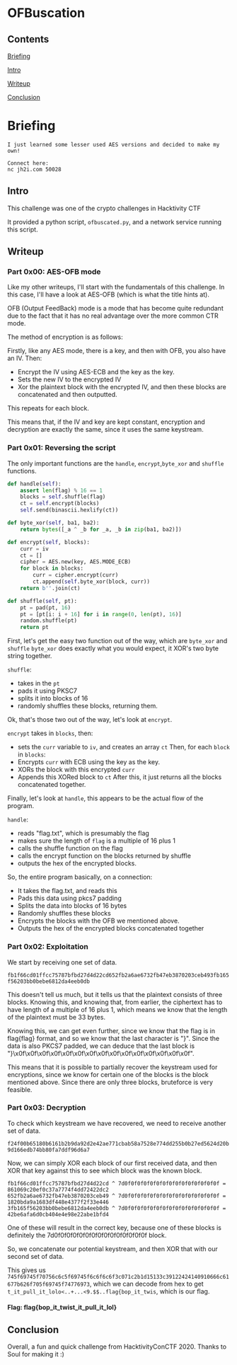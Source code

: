 # OFBuscation

## Contents

[Briefing](https://github.com/willwam845/CTF-Writeups/blob/master/OFBuscated[Hacktivity2020](Crypto)/README.md#Briefing)

[Intro](https://github.com/willwam845/CTF-Writeups/blob/master/OFBuscated[Hacktivity2020](Crypto)/README.md#Intro)

[Writeup](https://github.com/willwam845/CTF-Writeups/blob/master/OFBuscated[Hacktivity2020](Crypto)/README.md#Writeup)

[Conclusion](https://github.com/willwam845/CTF-Writeups/blob/master/OFBuscated[Hacktivity2020](Crypto)/README.md#Conclusion)

# Briefing
```
I just learned some lesser used AES versions and decided to make my own!

Connect here:
nc jh2i.com 50028
```

## Intro

This challenge was one of the crypto challenges in Hacktivity CTF

It provided a python script, `ofbuscated.py`, and a network service running this script.

## Writeup

### Part 0x00: AES-OFB mode

Like my other writeups, I'll start with the fundamentals of this challenge. In this case, I'll have a look at AES-OFB (which is what the title hints at).

OFB (Output FeedBack) mode is a mode that has become quite redundant due to the fact that it has no real advantage over the more common CTR mode.

The method of encryption is as follows:

Firstly, like any AES mode, there is a key, and then with OFB, you also have an IV.
Then:
- Encrypt the IV using AES-ECB and the key as the key.
- Sets the new IV to the encrypted IV
- Xor the plaintext block with the encrypted IV, and then these blocks are concatenated and then outputted.

This repeats for each block.

This means that, if the IV and key are kept constant, encryption and decryption are exactly the same, since it uses the same keystream.

### Part 0x01: Reversing the script

The only important functions are the `handle`, `encrypt`,`byte_xor` and `shuffle` functions.

```python
def handle(self):
    assert len(flag) % 16 == 1
    blocks = self.shuffle(flag)
    ct = self.encrypt(blocks)
    self.send(binascii.hexlify(ct))

def byte_xor(self, ba1, ba2):
    return bytes([_a ^ _b for _a, _b in zip(ba1, ba2)])

def encrypt(self, blocks):
    curr = iv
    ct = []
    cipher = AES.new(key, AES.MODE_ECB)
    for block in blocks:
        curr = cipher.encrypt(curr)
        ct.append(self.byte_xor(block, curr))
    return b''.join(ct)

def shuffle(self, pt):
    pt = pad(pt, 16)
    pt = [pt[i: i + 16] for i in range(0, len(pt), 16)]
    random.shuffle(pt)
    return pt
```
First, let's get the easy two function out of the way, which are `byte_xor` and `shuffle`
`byte_xor` does exactly what you would expect, it XOR's two byte string together.

`shuffle`:
- takes in the `pt`
- pads it using PKSC7
- splits it into blocks of 16
- randomly shuffles these blocks, returning them.

Ok, that's those two out of the way, let's look at `encrypt`.

`encrypt` takes in `blocks`, then:
- sets the `curr` variable to `iv`, and creates an array `ct`
Then, for each `block` in `blocks`:
- Encrypts `curr` with ECB using the key as the key.
- XORs the block with this encrypted `curr`
- Appends this XORed block to `ct`
After this, it just returns all the blocks concatenated together.

Finally, let's look at `handle`, this appears to be the actual flow of the program.

`handle`:
- reads "flag.txt", which is presumably the flag
- makes sure the length of `flag` is a multiple of 16 plus 1
- calls the shuffle function on the flag
- calls the encrypt function on the blocks returned by shuffle
- outputs the hex of the encrypted blocks.

So, the entire program basically, on a connection:
- It takes the flag.txt, and reads this
- Pads this data using pkcs7 padding
- Splits the data into blocks of 16 bytes
- Randomly shuffles these blocks
- Encrypts the blocks with the OFB we mentioned above.
- Outputs the hex of the encrypted blocks concatenated together

### Part 0x02: Exploitation

We start by receiving one set of data.

`fb1f66cd01ffcc75787bfbd27d4d22cd652fb2a6ae6732fb47eb3870203ceb493fb165f56203bb0bebe6812da4eeb0db`

This doesn't tell us much, but it tells us that the plaintext consists of three blocks. Knowing this, and knowing that, from earlier, the ciphertext has to have length of a multiple of 16 plus 1, which means we know that the length of the plaintext must be 33 bytes.

Knowing this, we can get even further, since we know that the flag is in flag{flag} format, and so we know that the last character is "}". Since the data is also PKCS7 padded, we can deduce that the last block is "}\x0f\x0f\x0f\x0f\x0f\x0f\x0f\x0f\x0f\x0f\x0f\x0f\x0f\x0f\x0f".

This means that it is possible to partially recover the keystream used for encryptions, since we know for certain one of the blocks is the block mentioned above. Since there are only three blocks, bruteforce is very feasible.

### Part 0x03: Decryption

To check which keystream we have recovered, we need to receive another set of data.

`f24f00b65180b6161b2b9da92d2e42ae771cbab58a7528e774dd255b0b27ed5624d20b9d166edb74bb80fa7ddf96d6a7`

Now, we can simply XOR each block of our first received data, and then XOR that key against this to see which block was the known block.

```
fb1f66cd01ffcc75787bfbd27d4d22cd ^ 7d0f0f0f0f0f0f0f0f0f0f0f0f0f0f0f = 861069c20ef0c37a7774f4dd72422dc2
652fb2a6ae6732fb47eb3870203ceb49 ^ 7d0f0f0f0f0f0f0f0f0f0f0f0f0f0f0f = 1820bda9a1683df448e4377f2f33e446
3fb165f56203bb0bebe6812da4eeb0db ^ 7d0f0f0f0f0f0f0f0f0f0f0f0f0f0f0f = 42be6afa6d0cb404e4e98e22abe1bfd4
```

One of these will result in the correct key, because one of these blocks is definitely the 7d0f0f0f0f0f0f0f0f0f0f0f0f0f0f0f block.

So, we concatenate our potential keystream, and then XOR that with our second set of data.

This gives us `745f69745f70756c6c5f69745f6c6f6c6f3c071c2b1d15133c39122424140910666c61677b626f705f69745f74776973`, which we can decode from hex to get `t_it_pull_it_lolo<..+...<9.$$..flag{bop_it_twis`, which is our flag.

#### Flag: flag{bop_it_twist_it_pull_it_lol}

## Conclusion

Overall, a fun and quick challenge from HacktivityConCTF 2020. Thanks to Soul for making it :)
